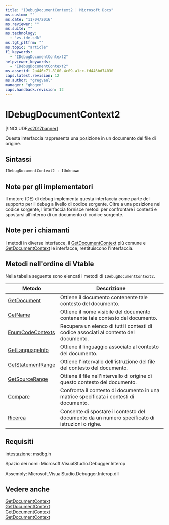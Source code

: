 ```yaml
---
title: "IDebugDocumentContext2 | Microsoft Docs"
ms.custom: ""
ms.date: "11/04/2016"
ms.reviewer: ""
ms.suite: ""
ms.technology: 
  - "vs-ide-sdk"
ms.tgt_pltfrm: ""
ms.topic: "article"
f1_keywords: 
  - "IDebugDocumentContext2"
helpviewer_keywords: 
  - "IDebugDocumentContext2"
ms.assetid: 2a446c71-8100-4c09-a1cc-fd446bd74030
caps.latest.revision: 12
ms.author: "gregvanl"
manager: "ghogen"
caps.handback.revision: 12
---
```

# IDebugDocumentContext2
[!INCLUDE[vs2017banner](../../../code-quality/includes/vs2017banner.md)]

Questa interfaccia rappresenta una posizione in un documento del file di origine.  
  
## Sintassi  
  
```  
IDebugDocumentContext2 : IUnknown  
```  
  
## Note per gli implementatori  
 Il motore \(DE\) di debug implementa questa interfaccia come parte del supporto per il debug a livello di codice sorgente.  Oltre a una posizione nel codice sorgente, l'interfaccia fornisce metodi per confrontare i contesti e spostarsi all'interno di un documento di codice sorgente.  
  
## Note per i chiamanti  
 I metodi in diverse interfacce, il [GetDocumentContext](../../../extensibility/debugger/reference/idebugstackframe2-getdocumentcontext.md) più comune e [GetDocumentContext](../Topic/IDebugCodeContext2::GetDocumentContext.md) le interfacce, restituiscono l'interfaccia.  
  
## Metodi nell'ordine di Vtable  
 Nella tabella seguente sono elencati i metodi di `IDebugDocumentContext2`.  
  
|Metodo|Descrizione|  
|------------|-----------------|  
|[GetDocument](../Topic/IDebugDocumentContext2::GetDocument.md)|Ottiene il documento contenente tale contesto del documento.|  
|[GetName](../../../extensibility/debugger/reference/idebugdocumentcontext2-getname.md)|Ottiene il nome visibile del documento contenente tale contesto del documento.|  
|[EnumCodeContexts](../../../extensibility/debugger/reference/idebugdocumentcontext2-enumcodecontexts.md)|Recupera un elenco di tutti i contesti di codice associati al contesto del documento.|  
|[GetLanguageInfo](../../../extensibility/debugger/reference/idebugdocumentcontext2-getlanguageinfo.md)|Ottiene il linguaggio associato al contesto del documento.|  
|[GetStatementRange](../../../extensibility/debugger/reference/idebugdocumentcontext2-getstatementrange.md)|Ottiene l'intervallo dell'istruzione del file del contesto del documento.|  
|[GetSourceRange](../../../extensibility/debugger/reference/idebugdocumentcontext2-getsourcerange.md)|Ottiene il file nell'intervallo di origine di questo contesto del documento.|  
|[Compare](../../../extensibility/debugger/reference/idebugdocumentcontext2-compare.md)|Confronta il contesto di documento in una matrice specificata i contesti di documento.|  
|[Ricerca](../../../extensibility/debugger/reference/idebugdocumentcontext2-seek.md)|Consente di spostare il contesto del documento da un numero specificato di istruzioni o righe.|  
  
## Requisiti  
 intestazione: msdbg.h  
  
 Spazio dei nomi: Microsoft.VisualStudio.Debugger.Interop  
  
 Assembly: Microsoft.VisualStudio.Debugger.Interop.dll  
  
## Vedere anche  
 [GetDocumentContext](../../../extensibility/debugger/reference/idebugcanstopevent2-getdocumentcontext.md)   
 [GetDocumentContext](../../../extensibility/debugger/reference/idebugactivatedocumentevent2-getdocumentcontext.md)   
 [GetDocumentContext](../../../extensibility/debugger/reference/idebugstackframe2-getdocumentcontext.md)   
 [GetDocumentContext](../Topic/IDebugCodeContext2::GetDocumentContext.md)